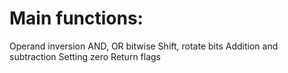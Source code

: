 # Main functions:
Operand inversion
AND, OR bitwise
Shift, rotate bits
Addition and subtraction
Setting zero
Return flags
